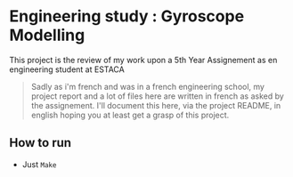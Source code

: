 # Engineering study : Gyroscope Modelling

This project is the review of my work upon a 5th Year Assignement as en engineering student at ESTACA

> Sadly as i'm french and was in a french engineering school, my project report and a lot of files here are written in french as asked by the assignement. I'll document this here, via the project README, in english hoping you at least get a grasp of this project.



## How to run

- Just `Make`
